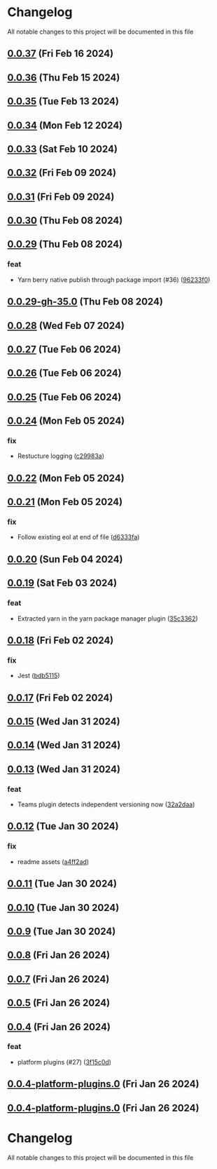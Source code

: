 
# Changelog

All notable changes to this project will be documented in this file


## [0.0.37](https://github.com/cp-utils/gitversion/compare/v0.0.36...v0.0.37) (Fri Feb 16 2024)



## [0.0.36](https://github.com/cp-utils/gitversion/compare/v0.0.35...v0.0.36) (Thu Feb 15 2024)



## [0.0.35](https://github.com/cp-utils/gitversion/compare/v0.0.34...v0.0.35) (Tue Feb 13 2024)



## [0.0.34](https://github.com/cp-utils/gitversion/compare/v0.0.33...v0.0.34) (Mon Feb 12 2024)



## [0.0.33](https://github.com/cp-utils/gitversion/compare/v0.0.32...v0.0.33) (Sat Feb 10 2024)



## [0.0.32](https://github.com/cp-utils/gitversion/compare/v0.0.31...v0.0.32) (Fri Feb 09 2024)



## [0.0.31](https://github.com/cp-utils/gitversion/compare/v0.0.30...v0.0.31) (Fri Feb 09 2024)



## [0.0.30](https://github.com/cp-utils/gitversion/compare/v0.0.29...v0.0.30) (Thu Feb 08 2024)



## [0.0.29](https://github.com/cp-utils/gitversion/compare/v0.0.28...v0.0.29) (Thu Feb 08 2024)

### feat

* Yarn berry native publish through package import (#36) ([96233f0](https://github.com/cp-utils/gitversion/commit/96233f0165ea8106a0024b5ab11ebd7136b203f3))

## [0.0.29-gh-35.0](https://github.com/cp-utils/gitversion/compare/v0.0.28...v0.0.29-gh-35.0) (Thu Feb 08 2024)



## [0.0.28](https://github.com/cp-utils/gitversion/compare/v0.0.27...v0.0.28) (Wed Feb 07 2024)



## [0.0.27](https://github.com/cp-utils/gitversion/compare/v0.0.26...v0.0.27) (Tue Feb 06 2024)



## [0.0.26](https://github.com/cp-utils/gitversion/compare/v0.0.25...v0.0.26) (Tue Feb 06 2024)



## [0.0.25](https://github.com/cp-utils/gitversion/compare/v0.0.24...v0.0.25) (Tue Feb 06 2024)



## [0.0.24](https://github.com/cp-utils/gitversion/compare/v0.0.23...v0.0.24) (Mon Feb 05 2024)

### fix

* Restucture logging ([c29983a](https://github.com/cp-utils/gitversion/commit/c29983ab3779b001f98326193d614b14d02b7c43))

## [0.0.22](https://github.com/cp-utils/gitversion/compare/v0.0.21...v0.0.22) (Mon Feb 05 2024)



## [0.0.21](https://github.com/cp-utils/gitversion/compare/v0.0.20...v0.0.21) (Mon Feb 05 2024)

### fix

* Follow existing eol at end of file ([d6333fa](https://github.com/cp-utils/gitversion/commit/d6333fa3630405d9b1ccbf1c470a75ed2c3db645))

## [0.0.20](https://github.com/cp-utils/gitversion/compare/v0.0.19...v0.0.20) (Sun Feb 04 2024)



## [0.0.19](https://github.com/cp-utils/gitversion/compare/v0.0.18...v0.0.19) (Sat Feb 03 2024)

### feat

* Extracted yarn in the yarn package manager plugin ([35c3362](https://github.com/cp-utils/gitversion/commit/35c3362e198cd8d9f82b35b97e465a76e5edeeaa))

## [0.0.18](https://github.com/cp-utils/gitversion/compare/v0.0.17...v0.0.18) (Fri Feb 02 2024)

### fix

* Jest ([bdb5115](https://github.com/cp-utils/gitversion/commit/bdb5115c4dc6daabc5a0b9d6d275d1b09c843040))

## [0.0.17](https://github.com/cp-utils/gitversion/compare/v0.0.16...v0.0.17) (Fri Feb 02 2024)



## [0.0.15](https://github.com/cp-utils/gitversion/compare/v0.0.14...v0.0.15) (Wed Jan 31 2024)



## [0.0.14](https://github.com/cp-utils/gitversion/compare/v0.0.13...v0.0.14) (Wed Jan 31 2024)



## [0.0.13](https://github.com/cp-utils/gitversion/compare/v0.0.12...v0.0.13) (Wed Jan 31 2024)

### feat

* Teams plugin detects independent versioning now ([32a2daa](https://github.com/cp-utils/gitversion/commit/32a2daa7bdc229e3a99a1fc6f3b5e7f7a4a6603a))

## [0.0.12](https://github.com/cp-utils/gitversion/compare/v0.0.11...v0.0.12) (Tue Jan 30 2024)

### fix

* readme assets ([a4ff2ad](https://github.com/cp-utils/gitversion/commit/a4ff2ad3725f5012c16b07f5f9fc4346fcafffb8))

## [0.0.11](https://github.com/cp-utils/gitversion/compare/v0.0.10...v0.0.11) (Tue Jan 30 2024)



## [0.0.10](https://github.com/cp-utils/gitversion/compare/v0.0.9...v0.0.10) (Tue Jan 30 2024)



## [0.0.9](https://github.com/cp-utils/gitversion/compare/v0.0.8...v0.0.9) (Tue Jan 30 2024)



## [0.0.8](https://github.com/cp-utils/gitversion/compare/v0.0.7...v0.0.8) (Fri Jan 26 2024)



## [0.0.7](https://github.com/cp-utils/gitversion/compare/0.0.6...0.0.7) (Fri Jan 26 2024)



## [0.0.5](https://github.com/not_initialized/not_initialized/compare/0.0.4...0.0.5) (Fri Jan 26 2024)



## [0.0.4](https://github.com///compare/0.0.3...0.0.4) (Fri Jan 26 2024)

### feat

* platform plugins (#27) ([3f15c0d](https://github.com///commit/3f15c0d0555dcb985d7e36dc91f5d7f753e45f13))

## [0.0.4-platform-plugins.0](https://github.com/cp-utils/gitversion/compare/0.0.3...0.0.4-platform-plugins.0) (Fri Jan 26 2024)



## [0.0.4-platform-plugins.0](https://github.com/cp-utils/gitversion/compare/0.0.3...0.0.4-platform-plugins.0) (Fri Jan 26 2024)

# Changelog

All notable changes to this project will be documented in this file
